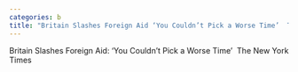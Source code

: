 ```yaml
---
categories: b
title: "Britain Slashes Foreign Aid ‘You Couldn’t Pick a Worse Time’  The New York Times"
---
```

Britain Slashes Foreign Aid: ‘You Couldn’t Pick a Worse Time’&nbsp;&nbsp;The New York Times